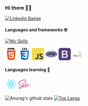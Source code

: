 ### Hi there 👋🏻

[![Linkedin Badge](https://img.shields.io/badge/-Wesley%20Roberto-6660cc?style=flat-square&logo=Linkedin&logoColor=white&link=https://www.linkedin.com/in/wesley-roberto/)](https://www.linkedin.com/in/wesley-roberto-6b0018198/)

#### Languages and frameworks 🤓

[![My Skills](https://skillicons.dev/icons?i=html,js,php,git,react,vue,nextjs,tailwindcss,sass,laravel,mysql)](https://skillicons.dev)

<code><img height="40" src="https://raw.githubusercontent.com/github/explore/80688e429a7d4ef2fca1e82350fe8e3517d3494d/topics/html/html.png"></code>
<code><img height="40" src="https://raw.githubusercontent.com/github/explore/80688e429a7d4ef2fca1e82350fe8e3517d3494d/topics/css/css.png"></code>
<code><img height="40" src="https://raw.githubusercontent.com/github/explore/80688e429a7d4ef2fca1e82350fe8e3517d3494d/topics/javascript/javascript.png"></code>
<code><img height="40" src="https://raw.githubusercontent.com/github/explore/80688e429a7d4ef2fca1e82350fe8e3517d3494d/topics/php/php.png"></code>
<code><img height="40" src="https://raw.githubusercontent.com/github/explore/80688e429a7d4ef2fca1e82350fe8e3517d3494d/topics/bootstrap/bootstrap.png"></code>
<code><img height="40" src="https://raw.githubusercontent.com/github/explore/80688e429a7d4ef2fca1e82350fe8e3517d3494d/topics/mysql/mysql.png"></code>


#### Languages learning 🚀

<code><img height="40" src="https://raw.githubusercontent.com/github/explore/80688e429a7d4ef2fca1e82350fe8e3517d3494d/topics/react/react.png"></code>
<code><img height="40" src="https://raw.githubusercontent.com/github/explore/80688e429a7d4ef2fca1e82350fe8e3517d3494d/topics/sass/sass.png"></code>

![Anurag's github stats](https://github-readme-stats.vercel.app/api?username=Wesley216&show_icons=true&theme=tokyonight)
[![Top Langs](https://github-readme-stats.vercel.app/api/top-langs/?username=Wesley216&layout=compact&theme=tokyonight)](https://github.com/Wesley216/github-readme-stats)
